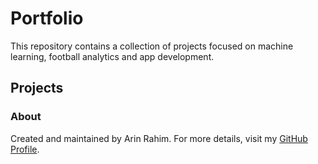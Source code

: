 # Portfolio 

This repository contains a collection of projects focused on machine learning, football analytics and app development. 

## Projects 

### About  
Created and maintained by Arin Rahim. For more details, visit my [GitHub Profile](https://github.com/arin8).